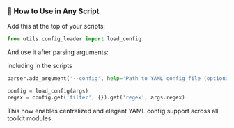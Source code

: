### 📘 How to Use in Any Script

Add this at the top of your scripts:

```python
from utils.config_loader import load_config
```

And use it after parsing arguments:

including in the scripts

```python
parser.add_argument('--config', help='Path to YAML config file (optional)')
```


```python
config = load_config(args)
regex = config.get('filter', {}).get('regex', args.regex)
```

This now enables centralized and elegant YAML config support across all toolkit modules.
